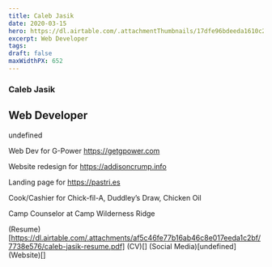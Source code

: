 ```yaml
---
title: Caleb Jasik
date: 2020-03-15
hero: https://dl.airtable.com/.attachmentThumbnails/17dfe96bdeeda1610c25b5a4c2dbe5b6/fefec12f
excerpt: Web Developer 
tags: 
draft: false
maxWidthPX: 652
---
```



### Caleb Jasik
## Web Developer 

undefined

Web Dev for G-Power https://getgpower.com

Website redesign for https://addisoncrump.info

Landing page for https://pastri.es

Cook/Cashier for Chick-fil-A, Duddley’s Draw, Chicken Oil

Camp Counselor at Camp Wilderness Ridge

(Resume)[https://dl.airtable.com/.attachments/af5c46fe77b16ab46c8e017eeda1c2bf/7738e576/caleb-jasik-resume.pdf]
(CV)[]
(Social Media)[undefined]
(Website)[]

